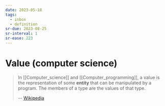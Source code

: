 ```yaml
---
date: 2023-05-18
tags:
  - inbox
  - definition
sr-due: 2023-08-25
sr-interval: 1
sr-ease: 223
---
```


# Value (computer science)

> In [[Computer_science]] and [[Computer_programming]], a value is the
> representation of some **entity** that can be manipulated by a program. The
> members of a type are the values of that type.
>
> -- [Wikipedia](<https://en.wikipedia.org/wiki/Value_(computer_science)>)
